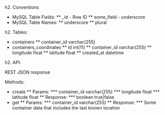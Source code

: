 h2. Conventions

* MySQL Table Fields:
** <tablename>_id - Row ID
** some_field     - underscore
* MySQL Table Names:
** underscore
** plural

h2. Tables:

* containers
** container_id varchar(255)
* containers_coordinates
** id int(11)
** container_id varchar(255)
** longitude float
** latitude float
** created_at datetime

h2. API:

REST
JSON response

Methods:

* create
** Params:
*** container_id varchar(255)
*** longitude float
*** latitude float
** Response:
*** boolean true|false
* get
** Params:
*** container_id varchar(255)
** Response:
*** Some container data that includes the last known location